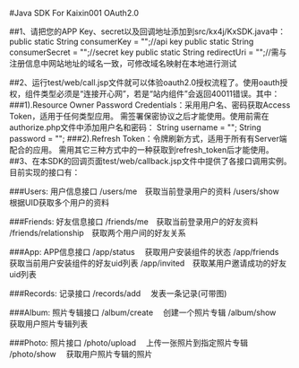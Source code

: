 ﻿#Java SDK For Kaixin001 OAuth2.0

##1、请把您的APP Key、secret以及回调地址添加到src/kx4j/KxSDK.java中：
    public static String consumerKey = "";//api key
    public static String consumerSecret = "";//secret key
    public static String redirectUri = "";//需与注册信息中网站地址的域名一致，可修改域名映射在本地进行测试

##2、运行test/web/call.jsp文件就可以体验oauth2.0授权流程了。使用oauth授权，组件类型必须是“连接开心网”，若是“站内组件”会返回40011错误。其中：
###1).Resource Owner Password Credentials：采用用户名、密码获取Access Token，适用于任何类型应用。
    需签署保密协议之后才能使用。使用前需在authorize.php文件中添加用户名和密码：
	String username = "";
	String password = "";
###2).Refresh Token：令牌刷新方式，适用于所有有Server端配合的应用。
	需用其它三种方式中的一种获取到refresh_token后才能使用。
##3、在本SDK的回调页面test/web/callback.jsp文件中提供了各接口调用实例。
目前实现的接口有：

###Users: 用户信息接口
/users/me　获取当前登录用户的资料
/users/show　根据UID获取多个用户的资料

###Friends: 好友信息接口
/friends/me　获取当前登录用户的好友资料
/friends/relationship　获取两个用户间的好友关系


###App: APP信息接口
/app/status　 获取用户安装组件的状态
/app/friends　获取当前用户安装组件的好友uid列表
/app/invited　获取某用户邀请成功的好友uid列表

###Records: 记录接口
/records/add　 发表一条记录(可带图)

###Album: 照片专辑接口
/album/create　 创建一个照片专辑
/album/show　 获取用户照片专辑列表

###Photo: 照片接口
/photo/upload　 上传一张照片到指定照片专辑
/photo/show　 获取用户照片专辑的照片